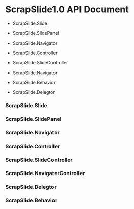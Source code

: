 ScrapSlide1.0 API Document
===============================================

* ScrapSlide.Slide
* ScrapSlide.SlidePanel
* ScrapSlide.Navigator

* ScrapSlide.Controller
* ScrapSlide.SlideController
* ScrapSlide.Navigator

* ScrapSlide.Behavior
* ScrapSlide.Delegtor


### ScrapSlide.Slide


### ScrapSlide.SlidePanel



### ScrapSlide.Navigator



### ScrapSlide.Controller

### ScrapSlide.SlideController
### ScrapSlide.NavigaterController

### ScrapSlide.Delegtor


### ScrapSlide.Behavior
